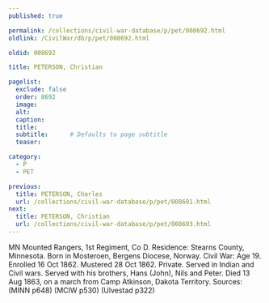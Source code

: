 ```yaml
---
published: true

permalink: /collections/civil-war-database/p/pet/008692.html
oldlink: /CivilWar/db/p/pet/008692.html

oldid: 008692

title: PETERSON, Christian

pagelist:
  exclude: false
  order: 8692
  image: 
  alt:
  caption:
  title:
  subtitle:      # Defaults to page subtitle
  teaser:

category: 
  - P 
  - PET

previous:
  title: PETERSON, Charles
  url: /collections/civil-war-database/p/pet/008691.html  
next:
  title: PETERSON, Christian
  url: /collections/civil-war-database/p/pet/008693.html   
---
```

MN Mounted Rangers, 1st Regiment, Co D. Residence: Stearns County, Minnesota. Born in Mosteroen, Bergens Diocese, Norway. Civil War: Age 19. Enrolled 16 Oct 1862. Mustered 28 Oct 1862. Private. Served in Indian and Civil wars. Served with his brothers, Hans (John), Nils and Peter. Died 13 Aug 1863, on a march from Camp Atkinson, Dakota Territory. Sources: (MINN p648) (MCIW p530) (Ulvestad p322)